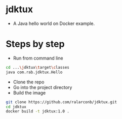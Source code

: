 # jdktux
- A Java hello world on Docker example.
# Steps by step
- Run from command line
```sh
cd ...\jdktux\target\classes
java com.rab.jdktux.Hello
```
- Clone the repo
- Go into the project directory
- Build the image
```sh
git clone https://github.com/ralarconb/jdktux.git
cd jdktux
docker build -t jdktux:1.0 .
```
